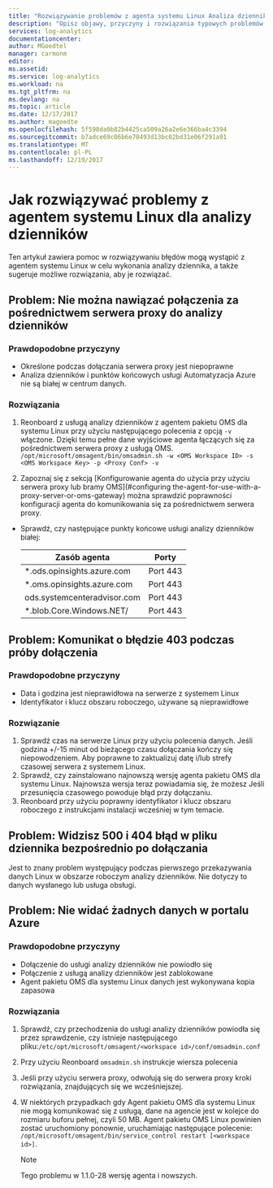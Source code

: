```yaml
---
title: "Rozwiązywanie problemów z agenta systemu Linux Analiza dzienników Azure | Dokumentacja firmy Microsoft"
description: "Opisz objawy, przyczyny i rozwiązania typowych problemów z agentem Linux analizy dziennika."
services: log-analytics
documentationcenter: 
author: MGoedtel
manager: carmonm
editor: 
ms.assetid: 
ms.service: log-analytics
ms.workload: na
ms.tgt_pltfrm: na
ms.devlang: na
ms.topic: article
ms.date: 12/17/2017
ms.author: magoedte
ms.openlocfilehash: 5f598da9b82b4425ca509a26a2e6e366ba4c3394
ms.sourcegitcommit: b7adce69c06b6e70493d13bc02bd31e06f291a91
ms.translationtype: MT
ms.contentlocale: pl-PL
ms.lasthandoff: 12/19/2017
---
```

# <a name="how-to-troubleshoot-issues-with-the-linux-agent-for-log-analytics"></a>Jak rozwiązywać problemy z agentem systemu Linux dla analizy dzienników

Ten artykuł zawiera pomoc w rozwiązywaniu błędów mogą wystąpić z agentem systemu Linux w celu wykonania analizy dziennika, a także sugeruje możliwe rozwiązania, aby je rozwiązać.

## <a name="issue-unable-to-connect-through-proxy-to-log-analytics"></a>Problem: Nie można nawiązać połączenia za pośrednictwem serwera proxy do analizy dzienników

### <a name="probable-causes"></a>Prawdopodobne przyczyny
* Określone podczas dołączania serwera proxy jest niepoprawne
* Analiza dzienników i punktów końcowych usługi Automatyzacja Azure nie są białej w centrum danych. 

### <a name="resolutions"></a>Rozwiązania
1. Reonboard z usługą analizy dzienników z agentem pakietu OMS dla systemu Linux przy użyciu następującego polecenia z opcją `-v` włączone. Dzięki temu pełne dane wyjściowe agenta łączących się za pośrednictwem serwera proxy z usługą OMS. 
`/opt/microsoft/omsagent/bin/omsadmin.sh -w <OMS Workspace ID> -s <OMS Workspace Key> -p <Proxy Conf> -v`

2. Zapoznaj się z sekcją [Konfigurowanie agenta do użycia przy użyciu serwera proxy lub bramy OMS](#configuring the-agent-for-use-with-a-proxy-server-or-oms-gateway) można sprawdzić poprawności konfiguracji agenta do komunikowania się za pośrednictwem serwera proxy.    
* Sprawdź, czy następujące punkty końcowe usługi analizy dzienników białej:

    |Zasób agenta| Porty |  
    |------|---------|  
    |*.ods.opinsights.azure.com | Port 443|   
    |*.oms.opinsights.azure.com | Port 443|   
    |ods.systemcenteradvisor.com | Port 443|   
    |*.blob.Core.Windows.NET/ | Port 443|   

## <a name="issue-you-receive-a-403-error-when-trying-to-onboard"></a>Problem: Komunikat o błędzie 403 podczas próby dołączenia

### <a name="probable-causes"></a>Prawdopodobne przyczyny
* Data i godzina jest nieprawidłowa na serwerze z systemem Linux 
* Identyfikator i klucz obszaru roboczego, używane są nieprawidłowe

### <a name="resolution"></a>Rozwiązanie

1. Sprawdź czas na serwerze Linux przy użyciu polecenia danych. Jeśli godzina +/-15 minut od bieżącego czasu dołączania kończy się niepowodzeniem. Aby poprawne to zaktualizuj datę i/lub strefy czasowej serwera z systemem Linux. 
2. Sprawdź, czy zainstalowano najnowszą wersję agenta pakietu OMS dla systemu Linux.  Najnowsza wersja teraz powiadamia się, że możesz Jeśli przesunięcia czasowego powoduje błąd przy dołączaniu.
3. Reonboard przy użyciu poprawny identyfikator i klucz obszaru roboczego z instrukcjami instalacji wcześniej w tym temacie.

## <a name="issue-you-see-a-500-and-404-error-in-the-log-file-right-after-onboarding"></a>Problem: Widzisz 500 i 404 błąd w pliku dziennika bezpośrednio po dołączania
Jest to znany problem występujący podczas pierwszego przekazywania danych Linux w obszarze roboczym analizy dzienników. Nie dotyczy to danych wysłanego lub usługa obsługi.

## <a name="issue-you-are-not-seeing-any-data-in-the-azure-portal"></a>Problem: Nie widać żadnych danych w portalu Azure

### <a name="probable-causes"></a>Prawdopodobne przyczyny

- Dołączenie do usługi analizy dzienników nie powiodło się
- Połączenie z usługą analizy dzienników jest zablokowane
- Agent pakietu OMS dla systemu Linux danych jest wykonywana kopia zapasowa

### <a name="resolutions"></a>Rozwiązania
1. Sprawdź, czy przechodzenia do usługi analizy dzienników powiodła się przez sprawdzenie, czy istnieje następującego pliku:`/etc/opt/microsoft/omsagent/<workspace id>/conf/omsadmin.conf`
2. Przy użyciu Reonboard `omsadmin.sh` instrukcje wiersza polecenia
3. Jeśli przy użyciu serwera proxy, odwołują się do serwera proxy kroki rozwiązania, znajdujących się we wcześniejszej.
4. W niektórych przypadkach gdy Agent pakietu OMS dla systemu Linux nie mogą komunikować się z usługą, dane na agencie jest w kolejce do rozmiaru buforu pełnej, czyli 50 MB. Agent pakietu OMS Linux powinien zostać uruchomiony ponownie, uruchamiając następujące polecenie: `/opt/microsoft/omsagent/bin/service_control restart [<workspace id>]`. 

    >[!NOTE]
    >Tego problemu w 1.1.0-28 wersję agenta i nowszych.

